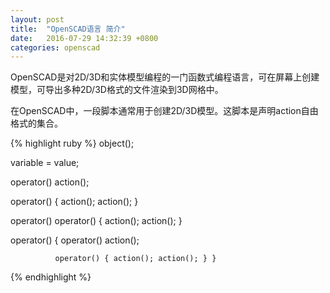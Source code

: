 ```yaml
---
layout: post
title:  "OpenSCAD语言 简介"
date:   2016-07-29 14:32:39 +0800
categories: openscad
---
```

OpenSCAD是对2D/3D和实体模型编程的一门函数式编程语言，可在屏幕上创建模型，可导出多种2D/3D格式的文件渲染到3D网格中。

在OpenSCAD中，一段脚本通常用于创建2D/3D模型。这脚本是声明action自由格式的集合。

{% highlight ruby %}
 object();
 
 variable = value;
 
 operator()   action();
 
 operator() { action();    action(); }
 
 operator()   operator() { action(); action(); }
 
 operator() { operator()   action();
 
              operator() { action(); action(); } }
              
{% endhighlight %}


[opscad-lang]: https://en.wikibooks.org/wiki/OpenSCAD_User_Manual/The_OpenSCAD_Language
